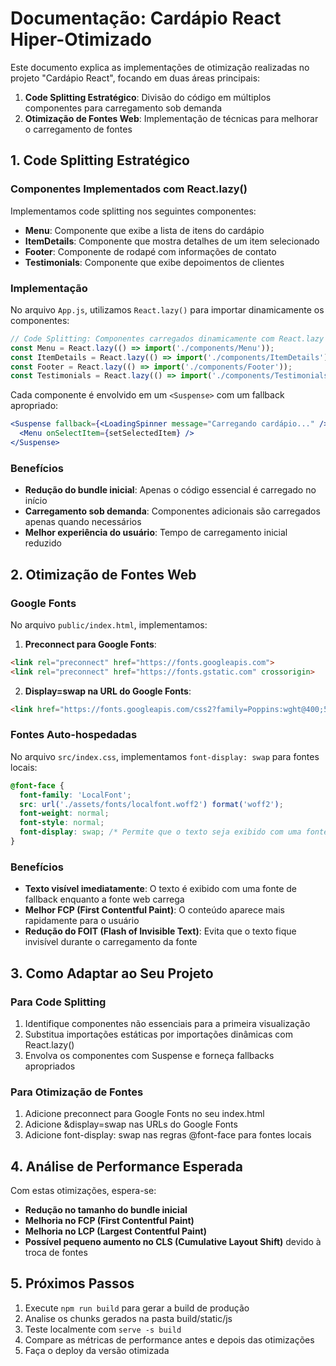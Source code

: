 # Documentação: Cardápio React Hiper-Otimizado

Este documento explica as implementações de otimização realizadas no projeto "Cardápio React", focando em duas áreas principais:

1. **Code Splitting Estratégico**: Divisão do código em múltiplos componentes para carregamento sob demanda
2. **Otimização de Fontes Web**: Implementação de técnicas para melhorar o carregamento de fontes

## 1. Code Splitting Estratégico

### Componentes Implementados com React.lazy()

Implementamos code splitting nos seguintes componentes:

- **Menu**: Componente que exibe a lista de itens do cardápio
- **ItemDetails**: Componente que mostra detalhes de um item selecionado
- **Footer**: Componente de rodapé com informações de contato
- **Testimonials**: Componente que exibe depoimentos de clientes

### Implementação

No arquivo `App.js`, utilizamos `React.lazy()` para importar dinamicamente os componentes:

```jsx
// Code Splitting: Componentes carregados dinamicamente com React.lazy
const Menu = React.lazy(() => import('./components/Menu'));
const ItemDetails = React.lazy(() => import('./components/ItemDetails'));
const Footer = React.lazy(() => import('./components/Footer'));
const Testimonials = React.lazy(() => import('./components/Testimonials'));
```

Cada componente é envolvido em um `<Suspense>` com um fallback apropriado:

```jsx
<Suspense fallback={<LoadingSpinner message="Carregando cardápio..." />}>
  <Menu onSelectItem={setSelectedItem} />
</Suspense>
```

### Benefícios

- **Redução do bundle inicial**: Apenas o código essencial é carregado no início
- **Carregamento sob demanda**: Componentes adicionais são carregados apenas quando necessários
- **Melhor experiência do usuário**: Tempo de carregamento inicial reduzido

## 2. Otimização de Fontes Web

### Google Fonts

No arquivo `public/index.html`, implementamos:

1. **Preconnect para Google Fonts**:
```html
<link rel="preconnect" href="https://fonts.googleapis.com">
<link rel="preconnect" href="https://fonts.gstatic.com" crossorigin>
```

2. **Display=swap na URL do Google Fonts**:
```html
<link href="https://fonts.googleapis.com/css2?family=Poppins:wght@400;500;700&display=swap" rel="stylesheet">
```

### Fontes Auto-hospedadas

No arquivo `src/index.css`, implementamos `font-display: swap` para fontes locais:

```css
@font-face {
  font-family: 'LocalFont';
  src: url('./assets/fonts/localfont.woff2') format('woff2');
  font-weight: normal;
  font-style: normal;
  font-display: swap; /* Permite que o texto seja exibido com uma fonte alternativa enquanto a fonte principal carrega */
}
```

### Benefícios

- **Texto visível imediatamente**: O texto é exibido com uma fonte de fallback enquanto a fonte web carrega
- **Melhor FCP (First Contentful Paint)**: O conteúdo aparece mais rapidamente para o usuário
- **Redução do FOIT (Flash of Invisible Text)**: Evita que o texto fique invisível durante o carregamento da fonte

## 3. Como Adaptar ao Seu Projeto

### Para Code Splitting

1. Identifique componentes não essenciais para a primeira visualização
2. Substitua importações estáticas por importações dinâmicas com React.lazy()
3. Envolva os componentes com Suspense e forneça fallbacks apropriados

### Para Otimização de Fontes

1. Adicione preconnect para Google Fonts no seu index.html
2. Adicione &display=swap nas URLs do Google Fonts
3. Adicione font-display: swap nas regras @font-face para fontes locais

## 4. Análise de Performance Esperada

Com estas otimizações, espera-se:

- **Redução no tamanho do bundle inicial**
- **Melhoria no FCP (First Contentful Paint)**
- **Melhoria no LCP (Largest Contentful Paint)**
- **Possível pequeno aumento no CLS (Cumulative Layout Shift)** devido à troca de fontes

## 5. Próximos Passos

1. Execute `npm run build` para gerar a build de produção
2. Analise os chunks gerados na pasta build/static/js
3. Teste localmente com `serve -s build`
4. Compare as métricas de performance antes e depois das otimizações
5. Faça o deploy da versão otimizada
